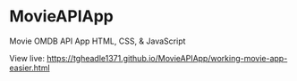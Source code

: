 # MovieAPIApp
Movie OMDB API App
HTML, CSS, & JavaScript


View live:
https://tgheadle1371.github.io/MovieAPIApp/working-movie-app-easier.html
